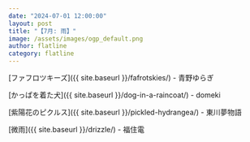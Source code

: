 ```yaml
---
date: "2024-07-01 12:00:00"
layout: post
title: "【7月: 雨】"
image: /assets/images/ogp_default.png
author: flatline
category: flatline
---
```


[ファフロツキーズ]({{ site.baseurl }}/fafrotskies/) - 青野ゆらぎ

[かっぱを着た犬]({{ site.baseurl }}/dog-in-a-raincoat/) - domeki

[紫陽花のピクルス]({{ site.baseurl }}/pickled-hydrangea/) - 東川夢物語

[微雨]({{ site.baseurl }}/drizzle/) - 福住電
